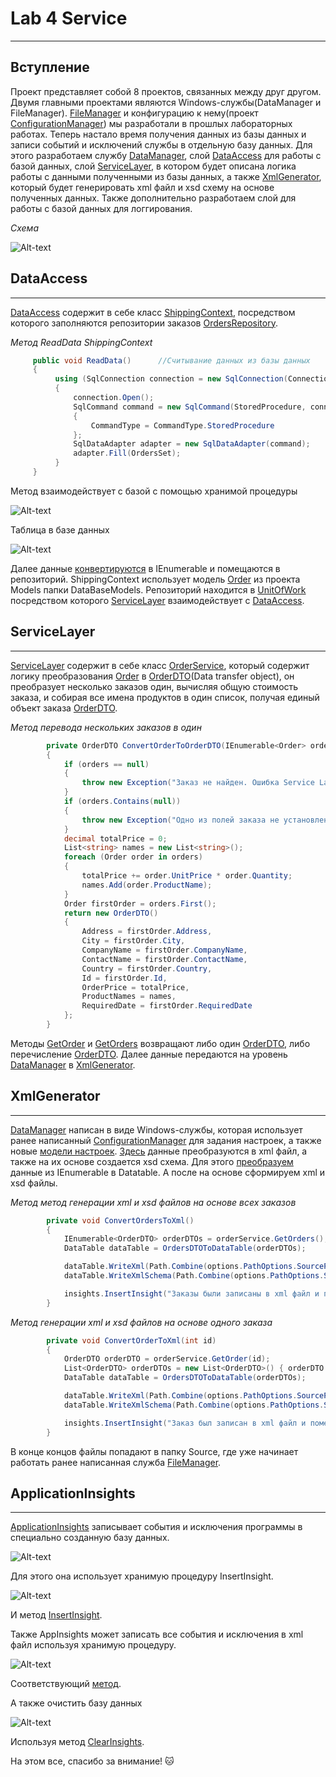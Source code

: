 # Lab 4 Service
____
## Вступление
Проект представляет собой 8 проектов, связанных между друг другом. Двумя главными проектами являются Windows-службы(DataManager и FileManager).
[FileManager](FileManager/) и конфигурацию к нему(проект [ConfigurationManager](ConfigurationManager/)) мы разработали в прошлых лабораторных работах. Теперь настало время получения данных из базы данных
и записи событий и исключений службы в отдельную базу данных. Для этого разработаем службу [DataManager](DataManager/), слой [DataAccess](DataAccess/) для работы с базой данных, слой [ServiceLayer](ServiceLayer/),
в котором будет описана логика работы с данными полученными из базы данных, а также [XmlGenerator](DataManager/XmlGenerator.cs), который будет генерировать xml файл и xsd схему на основе полученных данных.
Также дополнительно разработаем слой для работы с базой данных для логгирования.

*Схема*

![Alt-text](Screenshots/Lab4.png "Схема")

## DataAccess
____
[DataAccess](DataAccess/) содержит в себе класс [ShippingContext](DataAccess/ShippingContext.cs), посредством которого заполняются репозитории заказов [OrdersRepository](DataAccess/Repositories/OrdersRepository.cs).

*Метод ReadData ShippingContext*
```C#
     public void ReadData()      //Считывание данных из базы данных
     {
          using (SqlConnection connection = new SqlConnection(ConnectionString))
          {
              connection.Open();
              SqlCommand command = new SqlCommand(StoredProcedure, connection)
              {
                  CommandType = CommandType.StoredProcedure
              };
              SqlDataAdapter adapter = new SqlDataAdapter(command);
              adapter.Fill(OrdersSet);
          }
     }
```
Метод взаимодействует с базой с помощью хранимой процедуры

![Alt-text](Screenshots/1.jpg "Хранимая процедура")

Таблица в базе данных

![Alt-text](Screenshots/zDszA1CsU7k.jpg "Таблица")

Далее данные [конвертируются](https://github.com/KostyaTolok/Lab-Service/blob/267bcc3d1866fd393f722d729104c6579a54b4bf/DataAccess/ShippingContext.cs#L39) в IEnumerable и помещаются в репозиторий. ShippingContext использует модель [Order](Models/DataBaseModels/Order.cs) из проекта Models папки DataBaseModels.
Репозиторий находится в [UnitOfWork](DataAccess/Repositories/UnitOfWork.cs) посредством которого [ServiceLayer](ServiceLayer/) взаимодействует с [DataAccess](DataAccess/).
## ServiceLayer
____
[ServiceLayer](ServiceLayer/) содержит в себе класс [OrderService](ServiceLayer/Services/OrderSevice.cs), который содержит логику преобразования [Order](Models/DataBaseModels/Order.cs) в [OrderDTO](Models/DTOModels/OrderDTO.cs)(Data transfer object), он преобразует несколько заказов один, вычисляя общую
стоимость заказа, и собирая все имена продуктов в один список, получая единый объект заказа [OrderDTO](Models/DTOModels/OrderDTO.cs).

*Метод перевода нескольких заказов в один*
```C#
        private OrderDTO ConvertOrderToOrderDTO(IEnumerable<Order> orders)  
        {
            if (orders == null)
            {
                throw new Exception("Заказ не найден. Ошибка Service Layer.");
            }
            if (orders.Contains(null))
            {
                throw new Exception("Одно из полей заказа не установлено. Ошибка Service Layer.");
            }
            decimal totalPrice = 0;
            List<string> names = new List<string>();
            foreach (Order order in orders)
            {
                totalPrice += order.UnitPrice * order.Quantity;
                names.Add(order.ProductName);
            }
            Order firstOrder = orders.First();
            return new OrderDTO()
            {
                Address = firstOrder.Address,
                City = firstOrder.City,
                CompanyName = firstOrder.CompanyName,
                ContactName = firstOrder.ContactName,
                Country = firstOrder.Country,
                Id = firstOrder.Id,
                OrderPrice = totalPrice,
                ProductNames = names,
                RequiredDate = firstOrder.RequiredDate
            };
        }
```
Методы [GetOrder](https://github.com/KostyaTolok/Lab-Service/blob/5c5bb9fa36153d64b7ab0b2b03dc4113e12ba9f3/ServiceLayer/Services/OrderSevice.cs#L21) и [GetOrders](https://github.com/KostyaTolok/Lab-Service/blob/5c5bb9fa36153d64b7ab0b2b03dc4113e12ba9f3/ServiceLayer/Services/OrderSevice.cs#L65) возвращают либо один [OrderDTO](Models/DTOModels/OrderDTO.cs), либо перечисление [OrderDTO](Models/DTOModels/OrderDTO.cs). Далее данные передаются на уровень [DataManager](DataManager/) в [XmlGenerator](DataManager/XmlGenerator.cs).
## XmlGenerator
____
[DataManager](DataManager/XmlGeneratorService.cs) написан в виде Windows-службы, которая использует ранее написанный [ConfigurationManager](ConfigurationManager/) для задания настроек, а также новые [модели настроек](DataManager/DataManagerOptions/).
[Здесь](DataManager/XmlGenerator.cs) данные преобразуются в xml файл, а также на их основе создается xsd схема. Для этого [преобразуем](https://github.com/KostyaTolok/Lab-Service/blob/0f775a17c779a43b44dda0cc6b94d042c55455e2/DataManager/XmlGenerator.cs#L68) данные из IEnumerable в Datatable. А после на основе сформируем xml и xsd файлы.

*Метод метод генерации xml и xsd файлов на основе всех заказов*
```C#
        private void ConvertOrdersToXml()
        {
            IEnumerable<OrderDTO> orderDTOs = orderService.GetOrders();
            DataTable dataTable = OrdersDTOToDataTable(orderDTOs);

            dataTable.WriteXml(Path.Combine(options.PathOptions.SourcePath, options.PathOptions.XmlFileName + ".xml"));
            dataTable.WriteXmlSchema(Path.Combine(options.PathOptions.SourcePath, options.PathOptions.XsdFileName + ".xsd"));

            insights.InsertInsight("Заказы были записаны в xml файл и помещены в папку source");
        }
```

*Метод генерации xml и xsd файлов на основе одного заказа*
```C#
        private void ConvertOrderToXml(int id)
        {
            OrderDTO orderDTO = orderService.GetOrder(id);
            List<OrderDTO> orderDTOs = new List<OrderDTO>() { orderDTO };
            DataTable dataTable = OrdersDTOToDataTable(orderDTOs);

            dataTable.WriteXml(Path.Combine(options.PathOptions.SourcePath, options.PathOptions.XmlFileName + ".xml"));
            dataTable.WriteXmlSchema(Path.Combine(options.PathOptions.SourcePath, options.PathOptions.XsdFileName + ".xsd"));

            insights.InsertInsight("Заказ был записан в xml файл и помещен в папку source");
        }
```
В конце концов файлы попадают в папку Source, где уже начинает работать ранее написанная служба [FileManager](FileManager/).
## ApplicationInsights
____
[ApplicationInsights](ApplicationInsights/ApplicationInsights.cs) записывает события и исключения программы в специально созданную базу данных.

![Alt-text](Screenshots/2.jpg "Таблица")

Для этого она использует хранимую процедуру InsertInsight.

![Alt-text](Screenshots/3.jpg "Процедура")

И метод [InsertInsight](https://github.com/KostyaTolok/Lab-Service/blob/5454049dcd791103b76ca1e851243e3a2762da86/ApplicationInsights/ApplicationInsights.cs#L20).

Также AppInsights может записать все события и исключения в xml файл используя хранимую процедуру.

![Alt-text](Screenshots/4.jpg "Процедура")

Cоответствующий [метод](https://github.com/KostyaTolok/Lab-Service/blob/5454049dcd791103b76ca1e851243e3a2762da86/ApplicationInsights/ApplicationInsights.cs#L45).

А также очистить базу данных

![Alt-text](Screenshots/5.jpg "Процедура")

Используя метод [ClearInsights](https://github.com/KostyaTolok/Lab-Service/blob/5c5bb9fa36153d64b7ab0b2b03dc4113e12ba9f3/ApplicationInsights/ApplicationInsights.cs#L70).

На этом все, спасибо за внимание! :cat:

